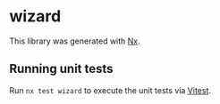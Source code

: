# wizard

This library was generated with [Nx](https://nx.dev).

## Running unit tests

Run `nx test wizard` to execute the unit tests via [Vitest](https://vitest.dev/).
